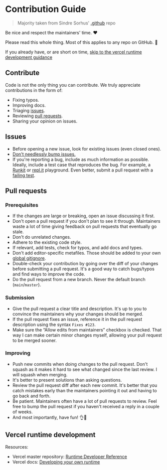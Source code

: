# Contribution Guide

> Majority taken from Sindre Sorhus' [.github](https://github.com/sindresorhus/.github) repo

Be nice and respect the maintainers' time. ❤️

Please read this whole thing. Most of this applies to any repo on GitHub. 🙏

If you already have, or are short on time, [skip to the vercel runtime development guidance](#vercel-runtime-development)

## Contribute

Code is not the only thing you can contribute. We truly appreciate contributions in the form of:

- Fixing typos.
- Improving docs.
- Triaging [issues](https://github.com/mike-engel/now-rust/issues).
- Reviewing [pull requests](https://github.com/mike-engel/now-rust/pulls).
- Sharing your opinion on issues.

## Issues

- Before opening a new issue, look for existing issues (even closed ones).
- [Don't needlessly bump issues.](https://blog.sindresorhus.com/issue-bumping-e3b9740e2a0)
- If you're reporting a bug, include as much information as possible. Ideally, include a test case that reproduces the bug. For example, a [Runkit](https://runkit.com) or [repl.it](https://repl.it) playground. Even better, submit a pull request with a [failing test](https://github.com/avajs/ava/blob/master/docs/01-writing-tests.md#failing-tests).

## Pull requests

### Prerequisites

- If the changes are large or breaking, open an issue discussing it first.
- Don't open a pull request if you don't plan to see it through. Maintainers waste a lot of time giving feedback on pull requests that eventually go stale.
- Don't do unrelated changes.
- Adhere to the existing code style.
- If relevant, add tests, check for typos, and add docs and types.
- Don't add editor-specific metafiles. Those should be added to your own [global gitignore](https://gist.github.com/subfuzion/db7f57fff2fb6998a16c).
- Double-check your contribution by going over the diff of your changes before submitting a pull request. It's a good way to catch bugs/typos and find ways to improve the code.
- Do the pull request from a new branch. Never the default branch (`main`/`master`).

### Submission

- Give the pull request a clear title and description. It's up to you to convince the maintainers why your changes should be merged.
- If the pull request fixes an issue, reference it in the pull request description using the syntax `Fixes #123`.
- Make sure the “Allow edits from maintainers” checkbox is checked. That way I can make certain minor changes myself, allowing your pull request to be merged sooner.

### Improving

- Push new commits when doing changes to the pull request. Don't squash as it makes it hard to see what changed since the last review. I will squash when merging.
- It's better to present solutions than asking questions.
- Review the pull request diff after each new commit. It's better that you catch mistakes early than the maintainers pointing it out and having to go back and forth.
- Be patient. Maintainers often have a lot of pull requests to review. Feel free to bump the pull request if you haven't received a reply in a couple of weeks.
- And most importantly, have fun! 👌🎉

## Vercel runtime development

Resources:

- Vercel master repository: [Runtime Developer Reference](https://github.com/vercel/vercel/blob/master/DEVELOPING_A_RUNTIME.md)
- Vercel docs: [Developing your own runtime](https://vercel.com/docs/runtimes#advanced-usage/developing-your-own-runtime)
